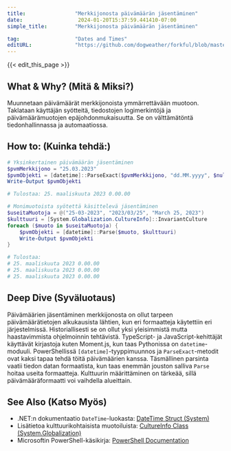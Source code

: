 ```yaml
---
title:                "Merkkijonosta päivämäärän jäsentäminen"
date:                  2024-01-20T15:37:59.441410-07:00
simple_title:         "Merkkijonosta päivämäärän jäsentäminen"

tag:                  "Dates and Times"
editURL:              "https://github.com/dogweather/forkful/blob/master/content/fi/powershell/parsing-a-date-from-a-string.md"
---
```


{{< edit_this_page >}}

## What & Why? (Mitä & Miksi?)
Muunnetaan päivämäärät merkkijonoista ymmärrettävään muotoon. Taklataan käyttäjän syötteitä, tiedostojen logimerkintöjä ja päivämäärämuotojen epäjohdonmukaisuutta. Se on välttämätöntä tiedonhallinnassa ja automaatiossa.

## How to: (Kuinka tehdä:)
```PowerShell
# Yksinkertainen päivämäärän jäsentäminen
$pvmMerkkijono = "25.03.2023"
$pvmObjekti = [datetime]::ParseExact($pvmMerkkijono, "dd.MM.yyyy", $null)
Write-Output $pvmObjekti

# Tulostaa: 25. maaliskuuta 2023 0.00.00

# Monimuotoista syötettä käsittelevä jäsentäminen
$useitaMuotoja = @("25-03-2023", "2023/03/25", "March 25, 2023")
$kulttuuri = [System.Globalization.CultureInfo]::InvariantCulture
foreach ($muoto in $useitaMuotoja) {
    $pvmObjekti = [datetime]::Parse($muoto, $kulttuuri)
    Write-Output $pvmObjekti
}

# Tulostaa:
# 25. maaliskuuta 2023 0.00.00
# 25. maaliskuuta 2023 0.00.00
# 25. maaliskuuta 2023 0.00.00
```

## Deep Dive (Syväluotaus)
Päivämäärien jäsentäminen merkkijonosta on ollut tarpeen päivämäärätietojen alkukausista lähtien, kun eri formaatteja käytettiin eri järjestelmissä. Historiallisesti se on ollut yksi yleisimmistä mutta haastavimmista ohjelmoinnin tehtävistä. TypeScript- ja JavaScript-kehittäjät käyttävät kirjastoja kuten Moment.js, kun taas Pythonissa on `datetime`-moduuli. PowerShellissä `[datetime]`-tyyppimuunnos ja `ParseExact`-metodit ovat kaksi tapaa tehdä töitä päivämäärien kanssa. Täsmällinen parsinta vaatii tiedon datan formaatista, kun taas enemmän jouston salliva `Parse` hoitaa useita formaatteja. Kulttuurin määrittäminen on tärkeää, sillä päivämääräformaatti voi vaihdella alueittain.

## See Also (Katso Myös)
- .NET:n dokumentaatio `DateTime`-luokasta: [DateTime Struct (System)](https://docs.microsoft.com/en-us/dotnet/api/system.datetime?view=net-6.0)
- Lisätietoa kulttuurikohtaisista muotoiluista: [CultureInfo Class (System.Globalization)](https://docs.microsoft.com/en-us/dotnet/api/system.globalization.cultureinfo?view=net-6.0)
- Microsoftin PowerShell-käsikirja: [PowerShell Documentation](https://docs.microsoft.com/en-us/powershell/)
